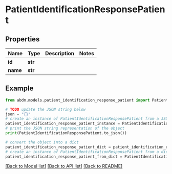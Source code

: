 # PatientIdentificationResponsePatient


## Properties

Name | Type | Description | Notes
------------ | ------------- | ------------- | -------------
**id** | **str** |  | 
**name** | **str** |  | 

## Example

```python
from abdm.models.patient_identification_response_patient import PatientIdentificationResponsePatient

# TODO update the JSON string below
json = "{}"
# create an instance of PatientIdentificationResponsePatient from a JSON string
patient_identification_response_patient_instance = PatientIdentificationResponsePatient.from_json(json)
# print the JSON string representation of the object
print(PatientIdentificationResponsePatient.to_json())

# convert the object into a dict
patient_identification_response_patient_dict = patient_identification_response_patient_instance.to_dict()
# create an instance of PatientIdentificationResponsePatient from a dict
patient_identification_response_patient_from_dict = PatientIdentificationResponsePatient.from_dict(patient_identification_response_patient_dict)
```
[[Back to Model list]](../README.md#documentation-for-models) [[Back to API list]](../README.md#documentation-for-api-endpoints) [[Back to README]](../README.md)


